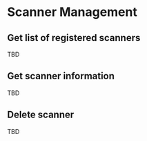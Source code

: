 # Scanner Management

## Get list of registered scanners

TBD 

## Get scanner information

TBD

## Delete scanner

TBD